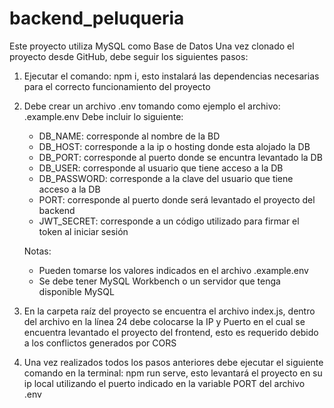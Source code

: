 # backend_peluqueria

Este proyecto utiliza MySQL como Base de Datos
Una vez clonado el proyecto desde GitHub, debe seguir los siguientes pasos:

1. Ejecutar el comando: npm i, esto instalará las dependencias necesarias para el correcto funcionamiento del proyecto

2. Debe crear un archivo .env tomando como ejemplo el archivo: .example.env Debe incluir lo siguiente: 
    - DB_NAME: corresponde al nombre de la BD
    - DB_HOST: corresponde a la ip o hosting donde esta alojado la DB
    - DB_PORT: corresponde al puerto donde se encuntra levantado la DB
    - DB_USER: corresponde al usuario que tiene acceso a la DB
    - DB_PASSWORD: corresponde a la clave del usuario que tiene acceso a la DB
    - PORT: corresponde al puerto donde será levantado el proyecto del backend 
    - JWT_SECRET: corresponde a un código utilizado para firmar el token al iniciar sesión

    Notas: 
    - Pueden tomarse los valores indicados en el archivo .example.env
    - Se debe tener MySQL Workbench o un servidor que tenga disponible MySQL

3. En la carpeta raíz del proyecto se encuentra el archivo index.js, dentro del archivo en la línea 24 debe colocarse la IP y Puerto en el cual se encuentra levantado el proyecto del frontend, esto es requerido debido a los conflictos generados por CORS

4. Una vez realizados todos los pasos anteriores debe ejecutar el siguiente comando en la terminal: npm run serve, esto levantará el proyecto en su ip local utilizando el puerto indicado en la variable PORT del archivo .env